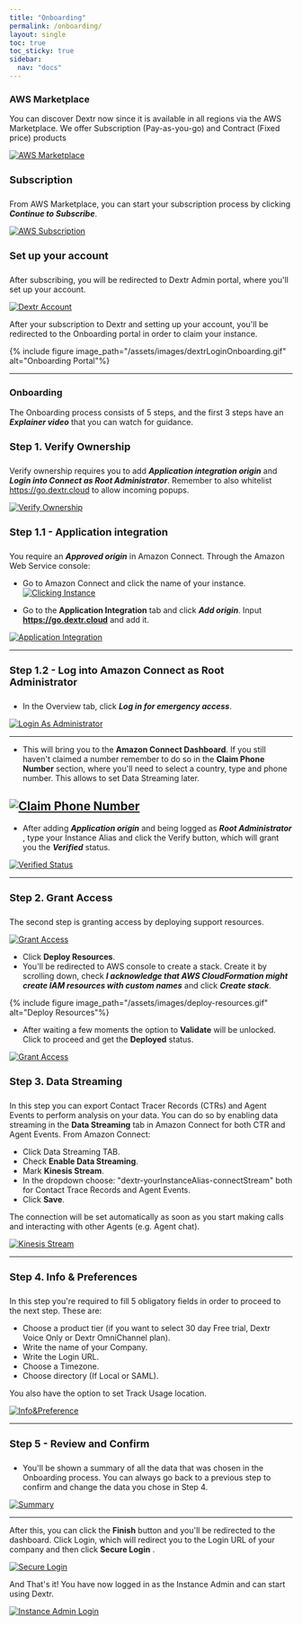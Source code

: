```yaml
---
title: "Onboarding"
permalink: /onboarding/
layout: single
toc: true
toc_sticky: true
sidebar: 
  nav: "docs"
---
```


### AWS Marketplace

You can discover Dextr now since it is available in all regions via the AWS Marketplace. We offer
Subscription (Pay-as-you-go) and Contract (Fixed price) products

[![AWS Marketplace](/assets/images/discover.jpg)](/assets/images/discover.jpg)

#### Subscription

From AWS Marketplace, you can start your subscription process by clicking ***Continue to Subscribe***.

[![AWS Subscription](/assets/images/subscription.jpg)](/assets/images/subscription.jpg)

#### Set up your account

After subscribing, you will be redirected to Dextr Admin portal, where you'll set up your account. 

[![Dextr Account](/assets/images/setAccount.jpg)](/assets/images/setAccount.jpg)

After your subscription to Dextr and setting up your account, you'll be redirected to the Onboarding portal in order to claim your instance.

{% include figure image_path="/assets/images/dextrLoginOnboarding.gif" alt="Onboarding Portal"%}

----

### Onboarding

The Onboarding process consists of 5 steps, and the first 3 steps have an ***Explainer video*** that you can watch for guidance.

#### Step 1. Verify Ownership

Verify ownership requires you to add ***Application integration origin***  and ***Login into Connect as Root Administrator***. Remember to also whitelist https://go.dextr.cloud to allow incoming popups.

[![Verify Ownership](/assets/images/verifyOwnership.jpg)](/assets/images/verifyOwnership.jpg)

#### Step 1.1 - Application integration

You require an ***Approved origin*** in Amazon Connect. Through the Amazon Web Service console:

- Go to Amazon Connect and click the name of your instance.
[![Clicking Instance](/assets/images/clickingInstance.jpg)](/assets/images/clickingInstance.jpg)

- Go to the **Application Integration** tab and click ***Add origin***. Input **https://go.dextr.cloud** and add it.

[![Application Integration](/assets/images/app-integration.png)](/assets/images/app-integration.png)
   
----
#### Step 1.2 - Log into Amazon Connect as Root Administrator

- In the Overview tab, click ***Log in for emergency access***.

[![Login As Administrator](/assets/images/connect-login.png)](/assets/images/connect-login.png)

----
- This will bring you to the **Amazon Connect Dashboard**. If you still haven't claimed a number remember to do so in the **Claim Phone Number** section, where you'll need to select a country, type and phone number. This allows to set Data Streaming later.

[![Claim Phone Number](/assets/images/administrator-first-login.png)](/assets/images/administrator-first-login.png)
----

- After adding ***Application origin*** and being logged as ***Root Administrator*** , type your Instance Alias and click the Verify button, which will grant you the ***Verified*** status.


[![Verified Status](/assets/images/verifiedOwnership.jpg)](/assets/images/verifiedOwnership.jpg)

----

#### Step 2. Grant Access

The second step is granting access by deploying support resources. 

[![Grant Access](/assets/images/grantAccess.jpg)](/assets/images/grantAccesss.jpg)

- Click **Deploy Resources**.
- You'll be redirected to AWS console to create a stack. Create it by scrolling down, check ***I acknowledge that AWS CloudFormation might create IAM resources with custom names*** and click ***Create stack***.

{% include figure image_path="/assets/images/deploy-resources.gif" alt="Deploy Resources"%}

- After waiting a few moments the option to **Validate** will be unlocked. Click to proceed and get the **Deployed** status.

[![Grant Access](/assets/images/deployed.jpg)](/assets/images/deployed.jpg)

####  Step 3. Data Streaming

In this step you can export Contact Tracer Records (CTRs) and Agent Events to perform analysis on your data. You can do so by enabling data streaming in the **Data Streaming** tab in Amazon Connect for both CTR and Agent Events. From Amazon Connect:

- Click Data Streaming TAB.
- Check **Enable Data Streaming**.
- Mark **Kinesis Stream**.
- In the dropdown choose: "dextr-yourInstanceAlias-connectStream" both for Contact Trace Records and Agent Events.
- Click **Save**.

The connection will be set automatically as soon as you start making calls and interacting with other Agents (e.g. Agent chat). 

[![Kinesis Stream](/assets/images/dataStreaming.jpg)](/assets/images/dataStreaming.jpg)

----

#### Step 4. Info & Preferences

In this step you're required to fill 5 obligatory fields in order to proceed to the next step. These are:

- Choose a product tier (if you want to select 30 day Free trial, Dextr Voice Only or Dextr OmniChannel plan).
- Write the name of your Company.
- Write the Login URL.
- Choose a Timezone.
- Choose directory (If Local or SAML).

You also have the option to set Track Usage location.

[![Info&Preference](/assets/images/info&preferences.jpg)](/assets/images/info&preferences.jpg)

----

#### Step 5 - Review and Confirm

- You'll be shown a summary of all the data that was chosen in the Onboarding process. You can always go back to a previous step to confirm and change the data you chose in Step 4. 

[![Summary](/assets/images/reviewConfirm.jpg)](/assets/images/reviewConfirm.jpg)

----
After this, you can click the **Finish** button and you'll be redirected to the dashboard. Click Login, which will redirect you to the Login URL of your company and then click **Secure Login** . 

[![Secure Login](/assets/images/onboarder.jpg)](/assets/images/onboarder.jpg)

And That's it! You have now logged in as the Instance Admin and can start using Dextr.

[![Instance Admin Login](/assets/images/IA-login.jpg)](/assets/images/IA-login.jpg)

<style>
   h4 {
      font-size: 18px;
   }
</style>